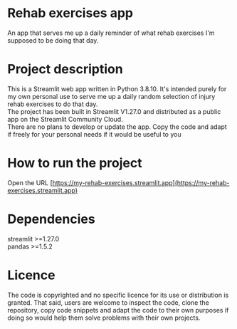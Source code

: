 # Rehab exercises app
An app that serves me up a daily reminder of what rehab exercises I'm supposed to be doing that day.

# Project description
This is a Streamlit web app written in Python 3.8.10. It\'s intended purely for my own personal use to serve me up a daily random selection of injury rehab exercises to do that day.<br>
The project has been built in Streamlit V1.27.0 and distributed as a public app on the Streamlit Community Cloud.<br>
There are no plans to develop or update the app. Copy the code and adapt if freely for your personal needs if it would be useful to you<br>

# How to run the project
Open the URL [https://my-rehab-exercises.streamlit.app](https://my-rehab-exercises.streamlit.app)

# Dependencies
streamlit >=1.27.0<br>
pandas >=1.5.2<br>

# Licence
The code is copyrighted and no specific licence for its use or distribution is granted. That said, users are welcome to inspect the code, clone the repository, copy code snippets and adapt the code to their own purposes if doing so would help them solve problems with their own projects.
